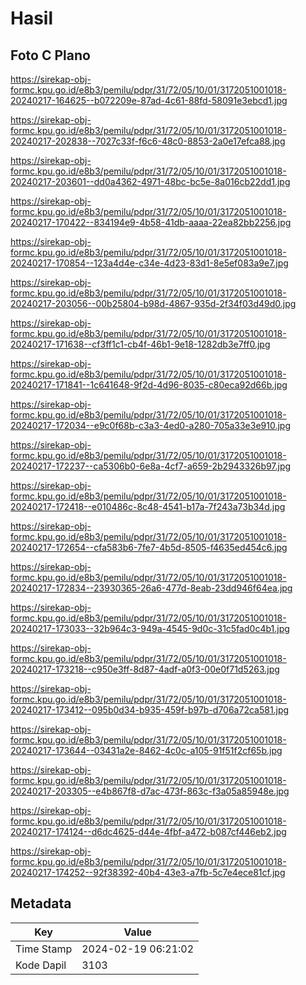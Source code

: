 # Hasil

## Foto C Plano

https://sirekap-obj-formc.kpu.go.id/e8b3/pemilu/pdpr/31/72/05/10/01/3172051001018-20240217-164625--b072209e-87ad-4c61-88fd-58091e3ebcd1.jpg

https://sirekap-obj-formc.kpu.go.id/e8b3/pemilu/pdpr/31/72/05/10/01/3172051001018-20240217-202838--7027c33f-f6c6-48c0-8853-2a0e17efca88.jpg

https://sirekap-obj-formc.kpu.go.id/e8b3/pemilu/pdpr/31/72/05/10/01/3172051001018-20240217-203601--dd0a4362-4971-48bc-bc5e-8a016cb22dd1.jpg

https://sirekap-obj-formc.kpu.go.id/e8b3/pemilu/pdpr/31/72/05/10/01/3172051001018-20240217-170422--834194e9-4b58-41db-aaaa-22ea82bb2256.jpg

https://sirekap-obj-formc.kpu.go.id/e8b3/pemilu/pdpr/31/72/05/10/01/3172051001018-20240217-170854--123a4d4e-c34e-4d23-83d1-8e5ef083a9e7.jpg

https://sirekap-obj-formc.kpu.go.id/e8b3/pemilu/pdpr/31/72/05/10/01/3172051001018-20240217-203056--00b25804-b98d-4867-935d-2f34f03d49d0.jpg

https://sirekap-obj-formc.kpu.go.id/e8b3/pemilu/pdpr/31/72/05/10/01/3172051001018-20240217-171638--cf3ff1c1-cb4f-46b1-9e18-1282db3e7ff0.jpg

https://sirekap-obj-formc.kpu.go.id/e8b3/pemilu/pdpr/31/72/05/10/01/3172051001018-20240217-171841--1c641648-9f2d-4d96-8035-c80eca92d66b.jpg

https://sirekap-obj-formc.kpu.go.id/e8b3/pemilu/pdpr/31/72/05/10/01/3172051001018-20240217-172034--e9c0f68b-c3a3-4ed0-a280-705a33e3e910.jpg

https://sirekap-obj-formc.kpu.go.id/e8b3/pemilu/pdpr/31/72/05/10/01/3172051001018-20240217-172237--ca5306b0-6e8a-4cf7-a659-2b2943326b97.jpg

https://sirekap-obj-formc.kpu.go.id/e8b3/pemilu/pdpr/31/72/05/10/01/3172051001018-20240217-172418--e010486c-8c48-4541-b17a-7f243a73b34d.jpg

https://sirekap-obj-formc.kpu.go.id/e8b3/pemilu/pdpr/31/72/05/10/01/3172051001018-20240217-172654--cfa583b6-7fe7-4b5d-8505-f4635ed454c6.jpg

https://sirekap-obj-formc.kpu.go.id/e8b3/pemilu/pdpr/31/72/05/10/01/3172051001018-20240217-172834--23930365-26a6-477d-8eab-23dd946f64ea.jpg

https://sirekap-obj-formc.kpu.go.id/e8b3/pemilu/pdpr/31/72/05/10/01/3172051001018-20240217-173033--32b964c3-949a-4545-9d0c-31c5fad0c4b1.jpg

https://sirekap-obj-formc.kpu.go.id/e8b3/pemilu/pdpr/31/72/05/10/01/3172051001018-20240217-173218--c950e3ff-8d87-4adf-a0f3-00e0f71d5263.jpg

https://sirekap-obj-formc.kpu.go.id/e8b3/pemilu/pdpr/31/72/05/10/01/3172051001018-20240217-173412--095b0d34-b935-459f-b97b-d706a72ca581.jpg

https://sirekap-obj-formc.kpu.go.id/e8b3/pemilu/pdpr/31/72/05/10/01/3172051001018-20240217-173644--03431a2e-8462-4c0c-a105-91f51f2cf65b.jpg

https://sirekap-obj-formc.kpu.go.id/e8b3/pemilu/pdpr/31/72/05/10/01/3172051001018-20240217-203305--e4b867f8-d7ac-473f-863c-f3a05a85948e.jpg

https://sirekap-obj-formc.kpu.go.id/e8b3/pemilu/pdpr/31/72/05/10/01/3172051001018-20240217-174124--d6dc4625-d44e-4fbf-a472-b087cf446eb2.jpg

https://sirekap-obj-formc.kpu.go.id/e8b3/pemilu/pdpr/31/72/05/10/01/3172051001018-20240217-174252--92f38392-40b4-43e3-a7fb-5c7e4ece81cf.jpg


## Metadata

| Key        | Value               |
| ---------- | ------------------- |
| Time Stamp | 2024-02-19 06:21:02 |
| Kode Dapil | 3103                |



